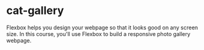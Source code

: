 # cat-gallery
Flexbox helps you design your webpage so that it looks good on any screen size.  In this course, you'll use Flexbox to build a responsive photo gallery webpage.
